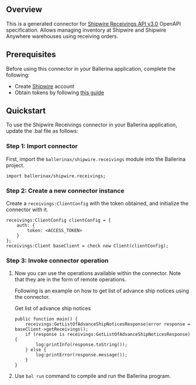 ## Overview
This is a generated connector for [Shipwire Receivings API v3.0](https://www.shipwire.com/developers/receiving) OpenAPI specification.
Allows managing inventory at Shipwire and Shipwire Anywhere warehouses using receiving orders.

## Prerequisites

Before using this connector in your Ballerina application, complete the following:

* Create [Shipwire](https://www.shipwire.com) account
* Obtain tokens by following [this guide](https://www.shipwire.com/developers/getting-started)
 
## Quickstart

To use the Shipwire Receivings connector in your Ballerina application, update the .bal file as follows:

### Step 1: Import connector
First, import the `ballerinax/shipwire.receivings` module into the Ballerina project.
```ballerina
import ballerinax/shipwire.receivings;
```

### Step 2: Create a new connector instance
Create a `receivings:ClientConfig` with the token obtained, and initialize the connector with it.
```ballerina
receivings:ClientConfig clientConfig = {
    auth: {
        token: <ACCESS_TOKEN>
    }
};
receivings:Client baseClient = check new Client(clientConfig);
```

### Step 3: Invoke connector operation
1. Now you can use the operations available within the connector. Note that they are in the form of remote operations.

    Following is an example on how to get list of advance ship notices using the connector. 

    Get list of advance ship notices

    ```ballerina
    public function main() {
        receivings:GetListOfAdvanceShipNoticesResponse|error response = baseClient->getReceivings();
        if (response is receivings:GetListOfAdvanceShipNoticesResponse) {
            log:printInfo(response.toString());
        } else {
            log:printError(response.message());
        }
    }
    ``` 

2. Use `bal run` command to compile and run the Ballerina program.

